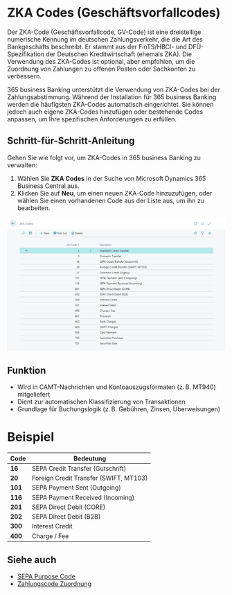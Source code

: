 # ZKA Codes (Geschäftsvorfallcodes)

Der ZKA-Code (Geschäftsvorfallcode, GV-Code) ist eine dreistellige numerische Kennung im deutschen Zahlungsverkehr, die die Art des Bankgeschäfts beschreibt.
Er stammt aus der FinTS/HBCI- und DFÜ-Spezifikation der Deutschen Kreditwirtschaft (ehemals ZKA). Die Verwendung des ZKA-Codes ist optional, aber empfohlen, um die Zuordnung von Zahlungen zu offenen Posten oder Sachkonten zu verbessern.

365 business Banking unterstützt die Verwendung von ZKA-Codes bei der Zahlungsabstimmung. Während der Installation für 365 business Banking werden die häufigsten ZKA-Codes automatisch eingerichtet. Sie können jedoch auch eigene ZKA-Codes hinzufügen oder bestehende Codes anpassen, um Ihre spezifischen Anforderungen zu erfüllen.

## Schritt-für-Schritt-Anleitung

Gehen Sie wie folgt vor, um ZKA-Codes in 365 business Banking zu verwalten:

1. Wählen Sie **ZKA Codes** in der Suche von Microsoft Dynamics 365 Business Central aus.
2. Klicken Sie auf **Neu**, um einen neuen ZKA-Code hinzuzufügen, oder wählen Sie einen vorhandenen Code aus der Liste aus, um ihn zu bearbeiten.

![ZKA Codes verwalten](/assets/images/365-business-banking/zka-code-list.en-US.png)

## Funktion

- Wird in CAMT-Nachrichten und Kontoauszugsformaten (z. B. MT940) mitgeliefert
- Dient zur automatischen Klassifizierung von Transaktionen
- Grundlage für Buchungslogik (z. B. Gebühren, Zinsen, Überweisungen)

# Beispiel

| Code    | Bedeutung                              |
| ------- | -------------------------------------- |
| **16**  | SEPA Credit Transfer (Gutschrift)      |
| **20**  | Foreign Credit Transfer (SWIFT, MT103) |
| **101** | SEPA Payment Sent (Outgoing)           |
| **116** | SEPA Payment Received (Incoming)       |
| **201** | SEPA Direct Debit (CORE)               |
| **202** | SEPA Direct Debit (B2B)                |
| **300** | Interest Credit                        |
| **400** | Charge / Fee                           |


## Siehe auch

- [SEPA Purpose Code](sepa-purpose-code.md)
- [Zahlungscode Zuordnung](../payment-code-mapping.md)